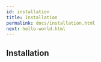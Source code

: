 ```yaml
---
id: installation
title: Installation
permalink: docs/installation.html
next: hello-world.html
---
```


## Installation